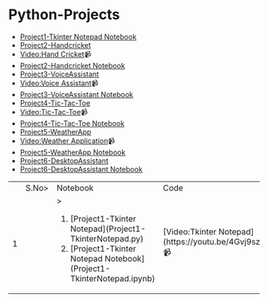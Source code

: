 # Python-Projects
<table>
  <th>
<td>S.No>
  <td>Notebook
  <td>Code
  <td>Video
  </th>
  <tr>

<td>1
  <td></td>
  <td>><ol><li>[Project1-Tkinter Notepad](Project1-TkinterNotepad.py)<li>[Project1-Tkinter Notepad Notebook](Project1-TkinterNotepad.ipynb)</ol>
    <td>[Video:Tkinter Notepad](https://youtu.be/4Gvj9szIElg)📹
      </tr>

- [Project1-Tkinter Notepad Notebook](Project1-TkinterNotepad.ipynb)
- [Project2-Handcricket](Project2-Handcricket.md)
- [Video:Hand Cricket](https://youtu.be/k5eCb7aF6Go)📹
- [Project2-Handcricket Notebook](Project2-Handcricket.py)
- [Project3-VoiceAssistant](Project3-VoiceAssistant.md)
- [Video:Voice Assistant](https://youtu.be/YNNg14sFqIY)📹
- [Project3-VoiceAssistant Notebook](Project3-VoiceAssistant.py)
- [Project4-Tic-Tac-Toe](Project4-Tic-Tac-Toe.md)
- [Video:Tic-Tac-Toe](https://youtu.be/uORTB0Fb-_M)📹
- [Project4-Tic-Tac-Toe Notebook](Project4-Tic-Tac-Toe.ipynb)
- [Project5-WeatherApp](Project5-WeatherApp.md)
- [Video:Weather Application](https://youtu.be/JayM8zGfPyA)📹
- [Project5-WeatherApp Notebook](Project5-WeatherApp.ipynb)
- [Project6-DesktopAssistant](Project6-DesktopAssistant.md)
- [Project6-DesktopAssistant Notebook](Project6-DesktopAssistant.py)
